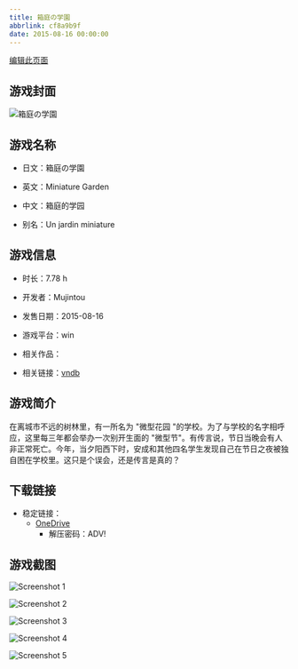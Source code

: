 ```yaml
---
title: 箱庭の学園
abbrlink: cf8a9b9f
date: 2015-08-16 00:00:00
---
```

[编辑此页面](https://github.com/ACG-3/ADV3-source/blob/main/source/_posts/games/%E7%AE%B1%E5%BA%AD%E3%81%AE%E5%AD%A6%E5%9C%92.md)

## 游戏封面

![箱庭の学園](https://pan.timero.xyz/d/onedrive/img_lib_001/%E7%AE%B1%E5%BA%AD%E3%81%AE%E5%AD%A6%E5%9C%92_cover.avif)


## 游戏名称

- 日文：箱庭の学園
- 英文：Miniature Garden
- 中文：箱庭的学园

- 别名：Un jardin miniature


## 游戏信息

- 时长：7.78 h
- 开发者：Mujintou
- 发售日期：2015-08-16
- 游戏平台：win
- 相关作品：

- 相关链接：[vndb](https://vndb.org/v16658)


## 游戏简介

在离城市不远的树林里，有一所名为 "微型花园 "的学校。为了与学校的名字相呼应，这里每三年都会举办一次别开生面的 "微型节"。有传言说，节日当晚会有人非正常死亡。今年，当夕阳西下时，安成和其他四名学生发现自己在节日之夜被独自困在学校里。这只是个误会，还是传言是真的？




## 下载链接

- 稳定链接：
    - [OneDrive](https://pan.timero.xyz/onedrive/adv_lib_001/%E7%AE%B1%E5%BA%AD%E3%81%AE%E5%AD%A6%E5%9C%92)
        - 解压密码：ADV!



## 游戏截图


![Screenshot 1](https://pan.timero.xyz/d/onedrive/img_lib_001/%E7%AE%B1%E5%BA%AD%E3%81%AE%E5%AD%A6%E5%9C%92_Screenshot_1.avif)

![Screenshot 2](https://pan.timero.xyz/d/onedrive/img_lib_001/%E7%AE%B1%E5%BA%AD%E3%81%AE%E5%AD%A6%E5%9C%92_Screenshot_2.avif)

![Screenshot 3](https://pan.timero.xyz/d/onedrive/img_lib_001/%E7%AE%B1%E5%BA%AD%E3%81%AE%E5%AD%A6%E5%9C%92_Screenshot_3.avif)

![Screenshot 4](https://pan.timero.xyz/d/onedrive/img_lib_001/%E7%AE%B1%E5%BA%AD%E3%81%AE%E5%AD%A6%E5%9C%92_Screenshot_4.avif)

![Screenshot 5](https://pan.timero.xyz/d/onedrive/img_lib_001/%E7%AE%B1%E5%BA%AD%E3%81%AE%E5%AD%A6%E5%9C%92_Screenshot_5.avif)

